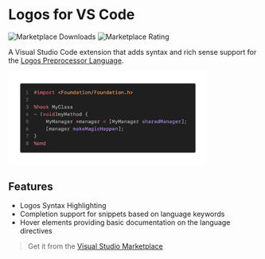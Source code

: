 # Logos for VS Code
![Marketplace Downloads](https://img.shields.io/visual-studio-marketplace/d/tale.logos-vscode?style=for-the-badge)
![Marketplace Rating](https://img.shields.io/visual-studio-marketplace/r/tale.logos-vscode?style=for-the-badge)

A Visual Studio Code extension that adds syntax and rich sense support for the [Logos Preprocessor Language](https://github.com/theos/logos).

<img src="assets/preview.png" alt="Logos Preview" width="400"/>

## Features
- Logos Syntax Highlighting
- Completion support for snippets based on language keywords
- Hover elements providing basic documentation on the language directives

> Get it from the [Visual Studio Marketplace](https://marketplace.visualstudio.com/items?itemName=tale.logos-vscode)
